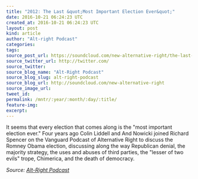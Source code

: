 ```yaml
---
title: "2012: The Last &quot;Most Important Election Ever&quot;"
date: 2016-10-21 06:24:23 UTC
created_at: 2016-10-21 06:24:23 UTC
layout: post
kind: article
author: "Alt-right Podcast"
categories: 
tags: 
source_post_url: https://soundcloud.com/new-alternative-right/the-last-most-important-election-ever
source_twitter_url: http://twitter.com/
source_twitter: 
source_blog_name: "Alt-Right Podcast"
source_blog_slug: alt-right-podcast
source_blog_url: http://soundcloud.com/new-alternative-right
source_image_url: 
tweet_id:
permalink: /mntr/:year/:month/:day/:title/
feature-img: 
excerpt:
---
```

It seems that every election that comes along is the "most important election ever." Four years ago Colin Liddell and And Nowicki joined Richard Spencer on the Vanguard Podcast of Alternative Right to discuss the Romney Obama election, discussing along the way Republican denial, the majority strategy, the uses and abuses of third parties, the "lesser of two evils" trope, Chimerica, and the death of democracy.<div class="">
    <i>Source: <a href="http://soundcloud.com/new-alternative-right">Alt-Right Podcast</a></i>
</div>
